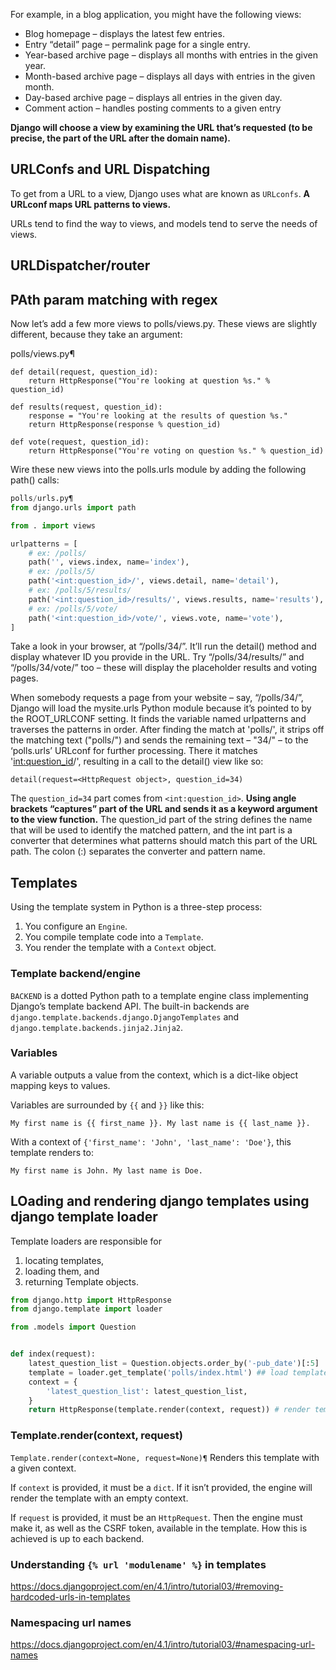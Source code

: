 For example, in a blog application, you might have the following views:

* Blog homepage – displays the latest few entries.
* Entry “detail” page – permalink page for a single entry.
* Year-based archive page – displays all months with entries in the given year.
* Month-based archive page – displays all days with entries in the given month.
* Day-based archive page – displays all entries in the given day.
* Comment action – handles posting comments to a given entry

**Django will choose a view by examining the URL that’s requested (to be precise, the part of the URL after the domain name).**


## URLConfs and URL Dispatching

To get from a URL to a view, Django uses what are known as `URLconfs`. **A URLconf maps URL patterns to views.**

URLs tend to find the way to views, and models tend to serve the needs of views.

## URLDispatcher/router

## PAth param matching with regex

Now let’s add a few more views to polls/views.py. These views are slightly different, because they take an argument:

polls/views.py¶
```
def detail(request, question_id):
    return HttpResponse("You're looking at question %s." % question_id)

def results(request, question_id):
    response = "You're looking at the results of question %s."
    return HttpResponse(response % question_id)

def vote(request, question_id):
    return HttpResponse("You're voting on question %s." % question_id)
```
Wire these new views into the polls.urls module by adding the following path() calls:
```py
polls/urls.py¶
from django.urls import path

from . import views

urlpatterns = [
    # ex: /polls/
    path('', views.index, name='index'),
    # ex: /polls/5/
    path('<int:question_id>/', views.detail, name='detail'),
    # ex: /polls/5/results/
    path('<int:question_id>/results/', views.results, name='results'),
    # ex: /polls/5/vote/
    path('<int:question_id>/vote/', views.vote, name='vote'),
]
```
Take a look in your browser, at “/polls/34/”. It’ll run the detail() method and display whatever ID you provide in the URL. Try “/polls/34/results/” and “/polls/34/vote/” too – these will display the placeholder results and voting pages.

When somebody requests a page from your website – say, “/polls/34/”, Django will load the mysite.urls Python module because it’s pointed to by the ROOT_URLCONF setting. It finds the variable named urlpatterns and traverses the patterns in order. After finding the match at 'polls/', it strips off the matching text ("polls/") and sends the remaining text – "34/" – to the ‘polls.urls’ URLconf for further processing. There it matches '<int:question_id>/', resulting in a call to the detail() view like so:
```
detail(request=<HttpRequest object>, question_id=34)
```
The `question_id=34` part comes from `<int:question_id>`. **Using angle brackets “captures” part of the URL and sends it as a keyword argument to the view function.** The question_id part of the string defines the name that will be used to identify the matched pattern, and the int part is a converter that determines what patterns should match this part of the URL path. The colon (:) separates the converter and pattern name.


## Templates

Using the template system in Python is a three-step process:

1. You configure an `Engine`.
2. You compile template code into a `Template`.
3. You render the template with a `Context` object.

### Template backend/engine

`BACKEND` is a dotted Python path to a template engine class implementing Django’s template backend API. 
The built-in backends are `django.template.backends.django.DjangoTemplates` and `django.template.backends.jinja2.Jinja2`.

### Variables
A variable outputs a value from the context, which is a dict-like object mapping keys to values.

Variables are surrounded by `{{` and `}}` like this:
```
My first name is {{ first_name }}. My last name is {{ last_name }}.
```
With a context of `{'first_name': 'John', 'last_name': 'Doe'}`, this template renders to:
```
My first name is John. My last name is Doe.
```


## LOading and rendering django templates using django template loader

Template loaders are responsible for 
1. locating templates, 
2. loading them, and 
3. returning Template objects.


```py
from django.http import HttpResponse
from django.template import loader

from .models import Question


def index(request):
    latest_question_list = Question.objects.order_by('-pub_date')[:5]
    template = loader.get_template('polls/index.html') ## load template
    context = {
        'latest_question_list': latest_question_list,
    }
    return HttpResponse(template.render(context, request)) # render template given context
```

### Template.render(context, request)

`Template.render(context=None, request=None)¶`
Renders this template with a given context.

If `context` is provided, it must be a `dict`. If it isn’t provided, the engine will render the template with an empty context.

If `request` is provided, it must be an `HttpRequest`. Then the engine must make it, as well as the CSRF token, available in the template. How this is achieved is up to each backend.



### Understanding `{% url 'modulename' %}` in templates

https://docs.djangoproject.com/en/4.1/intro/tutorial03/#removing-hardcoded-urls-in-templates

### Namespacing url names

https://docs.djangoproject.com/en/4.1/intro/tutorial03/#namespacing-url-names


